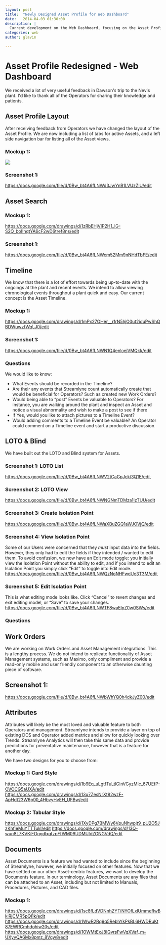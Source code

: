 ```yaml
---
layout: post
title:  "Newly Designed Asset Profile for Web Dashboard"
date:   2014-04-03 01:30:00
description: |
  Current development on the Web Dashboard, focusing on the Asset Profile.
categories: web
author: glavin

---
```


# Asset Profile Redesigned - Web Dashboard

We received a lot of very useful feedback in Dawson's trip to the Nevis plant.
I'd like to thank all of the Operators for sharing their knowledge and patients.

## Asset Profile Layout
After receiving feedback from Operators we have changed the layout of the Asset Profile. We are now including a list of tabs for active Assets, and a left side navigation bar for listing all of the Asset views.

### Mockup 1:
[![](https://docs.google.com/drawings/d/1ja8E4vthUA0Ku7L8Ga2MkGtvsi4Tc46lmWF9io3SK9c/pub?w=960&amp;h=720)](https://docs.google.com/drawings/d/1ja8E4vthUA0Ku7L8Ga2MkGtvsi4Tc46lmWF9io3SK9c/edit
)

### Screenshot 1:
https://docs.google.com/file/d/0Bw_bt4A6fLNWd3JwYnB1LVUzZlU/edit

## Asset Search

### Mockup 1:
https://docs.google.com/drawings/d/1zRbEHjVlP2H1_lG-S2Q_boIIhqtYA6cF2wD6tref8ns/edit

### Screenshot 1:
https://docs.google.com/file/d/0Bw_bt4A6fLNWcm52Mm9nNHdTbFE/edit

## Timeline
We know that there is a lot of effort towards being up-to-date with the ongoings at the plant and recent events. We intend to allow viewing chronological events throughout a plant quick and easy. Our current concept is the Asset Timeline.

### Mockup 1:
https://docs.google.com/drawings/d/1mPx27OHer__rfrN5hjO0ut2iduPwShQBDWuwzfWqLJ0/edit

### Screenshot 1:
https://docs.google.com/file/d/0Bw_bt4A6fLNWN1Q4enloejVMQkk/edit

### Questions
We would like to know:
- What Events should be recorded in the Timeline?
- Are their any events that Streamlyne count automatically create that would be beneficial for Operators? Such as created new Work Orders?
- Would being able to “post” Events be valuable to Operators? For instance, you are walking around the plant and inspect an Asset and notice a visual abnormality and wish to make a post to see if there
- If Yes, would you like to attach pictures to a Timeline Event?
- Would adding comments to a Timeline Event be valuable? An Operator could comment on a Timeline event and start a productive discussion.


## LOTO & Blind
We have built out the LOTO and Blind system for Assets.

### Screenshot 1: LOTO List
https://docs.google.com/file/d/0Bw_bt4A6fLNWV2tCaGpJckt3Q1E/edit

### Screenshot 2: LOTO View
https://docs.google.com/file/d/0Bw_bt4A6fLNWNGNmTDMza1IzTUU/edit

### Screenshot 3: Create Isolation Point
https://docs.google.com/file/d/0Bw_bt4A6fLNWaXBuZGQ1aWJOVjQ/edit

### Screenshot 4: View Isolation Point
Some of our Users were concerned that they *must* input data into the fields. However, they only had to edit the fields if they intended / wanted to edit them. To avoid confusion, we now have an Edit mode toggle: you initially view the Isolation Point without the ability to edit, and if you intend to edit an Isolation Point you simply click “Edit” to toggle into Edit mode.
https://docs.google.com/file/d/0Bw_bt4A6fLNWQzNoNHFwdUc3T3M/edit

### Screenshot 5: Edit Isolation Point
This is what editing mode looks like. Click “Cancel” to revert changes and exit editing model, or “Save” to save your changes.
https://docs.google.com/file/d/0Bw_bt4A6fLNWTF8waElpZ0w0SWs/edit


### Questions


## Work Orders
We are working on Work Orders and Asset Management integrations. This is a lengthy process.
We do not intend to replicate functionality of Asset Management systems, such as Maximo, only compliment and provide a read-only mobile and user friendly component to an otherwise daunting piece of software.  

## Screenshot 1:
https://docs.google.com/file/d/0Bw_bt4A6fLNWbWhYQ0h4dkJyZ00/edit


## Attributes

Attributes will likely be the most loved and valuable feature to both Operators and management. Streamlyne intends to provide a layer on top of existing DCS and Operator added metrics and allow for quickly looking over Trends. Streamlyne Analytics will then take this same data and provide predictions for preventative maintenance, however that is a feature for another day.

We have two designs for you to choose from:

### Mockup 1: Card Style
https://docs.google.com/drawings/d/1b9Eq_uLgtfTuLtlGInVGyzMlc_67UEfP-OVOCG5aUXA/edit
https://docs.google.com/drawings/d/13u7ZesNrXt82wzF-ApHdt23W6p00_4HbvyHvEH_UFBw/edit

### Mockup 2: Tabular Style
https://docs.google.com/drawings/d/1XyDPg7BMWy6VpuNhwpjt9_pU2O5JzKhfieMuYTTTukI/edit
https://docs.google.com/drawings/d/13Q-wun8L7KVKiFOqgdlxqtzpFfWM09UDMUIdZGNGVdQ/edit

## Documents

Asset Documents is a feature we had wanted to include since the beginning of Streamlyne, however, we initially focused on other features. Now that we have settled on our other Asset-centric features, we want to develop the Documents feature. In our terminology, Asset Documents are any files that can be attached to an Asset, including but not limited to Manuals, Procedures, Pictures, and CAD files.

### Mockup 1:
https://docs.google.com/drawings/d/1sc8fLdVDNnhZYTiNYOfLxlUmmefIwBklRjCMR5pQl1k/edit
https://docs.google.com/drawings/d/1WwR2Rq9q5RebhYkPkBL6HWDRuKt87EWRCmhdohiw20s/edit
https://docs.google.com/drawings/d/1OWMtExJ8IGvrsFwVqXVaf_m-UXyyQA6Mx8pmz_8Vgw8/edit
